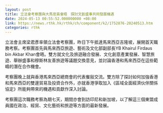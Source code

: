 ```yaml
---
layout: post
title: 立法會考察團與大馬官員會晤　探討文創盛事共同發展機遇
date: 2024-05-13 00:55:52.000000000 +08:00
link: https://news.rthk.hk/rthk/ch/component/k2/1752876-20240513.htm
categories: rthk
---
```


立法會主席梁君彥率領立法會考察團，昨日下午抵達馬來西亞吉隆坡，展開首天職務考察。考察團首先與馬來西亞旅遊、藝術及文化部副部長YB Khairul Firdaus bin Akbar Khan會晤。雙方就文化及旅遊融合發展、文化創意產業發展、智慧旅遊、舉辦盛事和穆斯林友善旅遊等議題交換意見，並討論香港和馬來西亞在這些範疇的潛在合作機會。

考察團晚上就與香港馬來西亞總商會的代表餐敍交流。雙方除了探討如何加強香港和馬來西亞的雙邊貿易及投資合作外，亦就香港爭取加入《區域全面經濟伙伴關係協定》所能夠帶來的機遇和貢獻作深入討論。

考察團這次職務考察為期七天，期間亦會到訪印尼和新加坡，以了解這三個東盟成員國在政治、經貿、文化藝術和旅遊等方面的最新發展。
